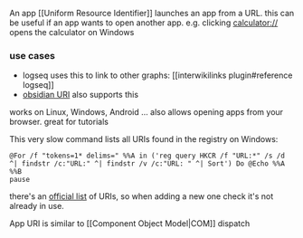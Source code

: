 An app [[Uniform Resource Identifier]] launches an app from a URL.
this can be useful if an app wants to open another app.
e.g. clicking [calculator://](calculator://) opens the calculator on Windows

### use cases
- logseq uses this to link to other graphs: [[interwikilinks plugin#reference logseq]]
- [obsidian URI](https://help.obsidian.md/Advanced+topics/Using+obsidian+URI) also supports this

works on Linux, Windows, Android …
also allows opening apps from your browser. great for tutorials

This very slow command lists all URIs found in the registry on Windows:
```batch
@For /f "tokens=1* delims=" %%A in ('reg query HKCR /f "URL:*" /s /d ^| findstr /c:"URL:" ^| findstr /v /c:"URL: " ^| Sort') Do @Echo %%A %%B
pause
```

there's an [official list](https://en.wikipedia.org/wiki/List_of_URI_schemes#Official_IANA-registered_schemes) of URIs, so when adding a new one check it's not already in use.


App URI is similar to [[Component Object Model|COM]] dispatch